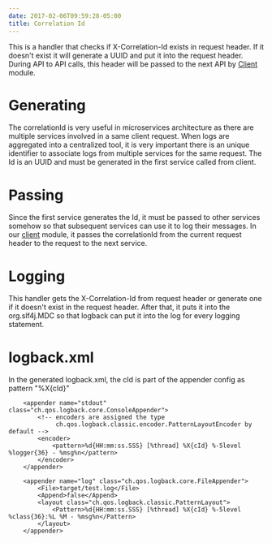 ```yaml
---
date: 2017-02-06T09:59:28-05:00
title: Correlation Id
---
```


This is a handler that checks if X-Correlation-Id exists in request header. If it doesn't exist
it will generate a UUID and put it into the request header. During API to API calls, this header
will be passed to the next API by [Client](https://networknt.github.io/light-4j/other/client/) 
module.

# Generating

The correlationId is very useful in microservices architecture as there are multiple services
involved in a same client request. When logs are aggregated into a centralized tool, it is
very important there is an unique identifier to associate logs from multiple services for the
same request. The Id is an UUID and must be generated in the first service called from client.

# Passing

Since the first service generates the Id, it must be passed to other services somehow so that
subsequent services can use it to log their messages. In our [client](https://networknt.github.io/light-4j/other/client/)
module, it passes the correlationId from the current request header to the request to the next
service.

# Logging

This handler gets the X-Correlation-Id from request header or generate one if it doesn't 
exist in the request header. After that, it puts it into the org.slf4j.MDC so that logback
can put it into the log for every logging statement. 

# logback.xml

In the generated logback.xml, the cId is part of the appender config as pattern "%X{cId}"

```
    <appender name="stdout" class="ch.qos.logback.core.ConsoleAppender">
        <!-- encoders are assigned the type
             ch.qos.logback.classic.encoder.PatternLayoutEncoder by default -->
        <encoder>
            <pattern>%d{HH:mm:ss.SSS} [%thread] %X{cId} %-5level %logger{36} - %msg%n</pattern>
        </encoder>
    </appender>

    <appender name="log" class="ch.qos.logback.core.FileAppender">
        <File>target/test.log</File>
        <Append>false</Append>
        <layout class="ch.qos.logback.classic.PatternLayout">
            <Pattern>%d{HH:mm:ss.SSS} [%thread] %X{cId} %-5level %class{36}:%L %M - %msg%n</Pattern>
        </layout>
    </appender>

```
